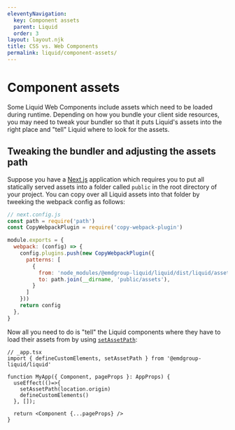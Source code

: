 ```yaml
---
eleventyNavigation:
  key: Component assets
  parent: Liquid
  order: 3
layout: layout.njk
title: CSS vs. Web Components
permalink: liquid/component-assets/
---
```


# Component assets

Some Liquid Web Components include assets which need to be loaded during runtime. Depending on how you bundle your client side resources, you may need to tweak your bundler so that it puts Liquid's assets into the right place and "tell" Liquid where to look for the assets.

## Tweaking the bundler and adjusting the assets path

Suppose you have a [Next.js](https://nextjs.org/) application which requires you to put all statically served assets into a folder called `public` in the root directory of your project. You can copy over all Liquid assets into that folder by tweeking the webpack config as follows:

```js
// next.config.js
const path = require('path')
const CopyWebpackPlugin = require('copy-webpack-plugin')

module.exports = {
  webpack: (config) => {
    config.plugins.push(new CopyWebpackPlugin({
      patterns: [
        {
          from: 'node_modules/@emdgroup-liquid/liquid/dist/liquid/assets',
          to: path.join(__dirname, 'public/assets'),
        }
      ]
    }))
    return config
  },
}
```

Now all you need to do is "tell" the Liquid components where they have to load their assets from by using [`setAssetPath`](https://github.com/ionic-team/stencil/blob/f09abe6455887025d508e645e7c8c024a5c42fa2/src/declarations/stencil-public-runtime.ts#L290):

```tsx
// _app.tsx
import { defineCustomElements, setAssetPath } from '@emdgroup-liquid/liquid'

function MyApp({ Component, pageProps }: AppProps) {
  useEffect(()=>{
    setAssetPath(location.origin)
    defineCustomElements()
  }, []);

  return <Component {...pageProps} />
}
```

<docs-page-nav prev-href="liquid/css-vs-web-components/" next-title="Type checking and intellisense" next-href="liquid/type-checking-and-intellisense/"></docs-page-nav>